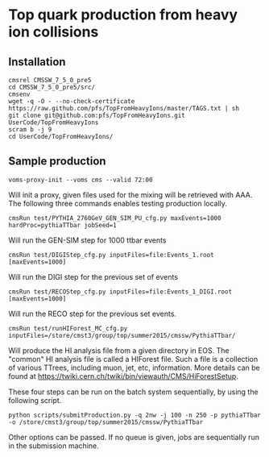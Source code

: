 # Top quark production from heavy ion collisions

## Installation

```
cmsrel CMSSW_7_5_0_pre5 
cd CMSSW_7_5_0_pre5/src/
cmsenv
wget -q -O - --no-check-certificate https://raw.github.com/pfs/TopFromHeavyIons/master/TAGS.txt | sh
git clone git@github.com:pfs/TopFromHeavyIons.git UserCode/TopFromHeavyIons
scram b -j 9
cd UserCode/TopFromHeavyIons/
```

## Sample production

```
voms-proxy-init --voms cms --valid 72:00
```
Will init a proxy, given files used for the mixing will be retrieved with AAA.
The following three commands enables testing production locally.
```
cmsRun test/PYTHIA_2760GeV_GEN_SIM_PU_cfg.py maxEvents=1000 hardProc=pythiaTTbar jobSeed=1
```
Will run the GEN-SIM step for 1000 ttbar events
```
cmsRun test/DIGIStep_cfg.py inputFiles=file:Events_1.root [maxEvents=1000]
```
Will run the DIGI step for the previous set of events
```
cmsRun test/RECOStep_cfg.py inputFiles=file:Events_1_DIGI.root [maxEvents=1000]
```
Will run the RECO step for the previous set events.
```
cmsRun test/runHIForest_MC_cfg.py inputFiles=/store/cmst3/group/top/summer2015/cmssw/PythiaTTbar/
```
Will produce the HI analysis file from a given directory in EOS.
The "common" HI analysis file is called a HIForest file. 
Such a file is a collection of various TTrees, including muon, jet, etc, information. 
More details can be found at https://twiki.cern.ch/twiki/bin/viewauth/CMS/HiForestSetup. 

These four steps can be run on the batch system sequentially, by using the following script.
```
python scripts/submitProduction.py -q 2nw -j 100 -n 250 -p pythiaTTbar -o /store/cmst3/group/top/summer2015/cmssw/PythiaTTbar
```
Other options can be passed. If no queue is given, jobs are sequentially run in the submission machine.



